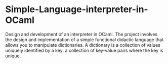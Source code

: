 # Simple-Language-interpreter-in-OCaml
Design and development of an interpreter in OCaml.
The project involves the design and implementation of a simple functional didactic language that allows you to manipulate dictionaries. A dictionary is a collection of values uniquely identified by a key: a collection of key-value pairs where the key is unique.
